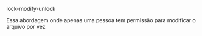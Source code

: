   
lock-modify-unlock
 
Essa abordagem onde apenas uma pessoa tem permissão para modificar o arquivo por vez
